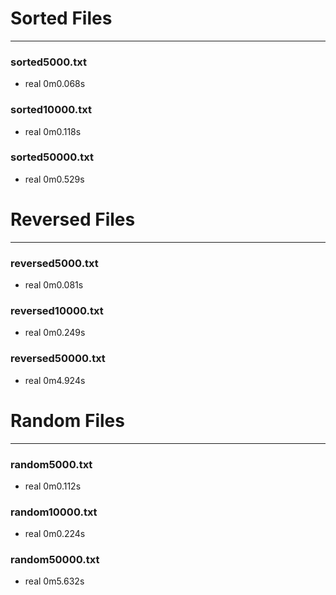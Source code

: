 # Sorted Files
___
### sorted5000.txt
- real    0m0.068s

### sorted10000.txt
- real    0m0.118s

### sorted50000.txt
- real    0m0.529s

# Reversed Files
___
### reversed5000.txt
- real    0m0.081s

### reversed10000.txt
- real    0m0.249s

### reversed50000.txt
- real    0m4.924s

# Random Files
___
### random5000.txt
- real    0m0.112s

### random10000.txt
- real    0m0.224s

### random50000.txt
- real    0m5.632s
